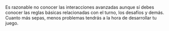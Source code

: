 Es razonable no conocer las interacciones avanzadas aunque sí debes conocer las reglas básicas relacionadas con el turno, los desafíos y demás. Cuanto más sepas, menos problemas tendrás a la hora de desarrollar tu juego.